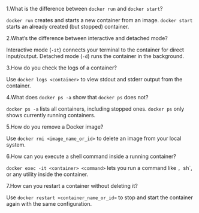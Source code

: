1.What is the difference between `docker run` and `docker start`?

`docker run` creates and starts a new container from an image. `docker start` starts an already created (but stopped) container.

2.What’s the difference between interactive and detached mode?

Interactive mode (`-it`) connects your terminal to the container for direct input/output. Detached mode (`-d`) runs the container in the background.

3.How do you check the logs of a container?

Use `docker logs <container>` to view stdout and stderr output from the container.

4.What does `docker ps -a` show that `docker ps` does not?

`docker ps -a` lists all containers, including stopped ones. `docker ps` only shows currently running containers.

5.How do you remove a Docker image?

Use `docker rmi <image_name_or_id>` to delete an image from your local system.

6.How can you execute a shell command inside a running container?

`docker exec -it <container> <command>` lets you run a command like `, `sh`, or any utility inside the container.

7.How can you restart a container without deleting it?

Use `docker restart <container_name_or_id>` to stop and start the container again with the same configuration.

